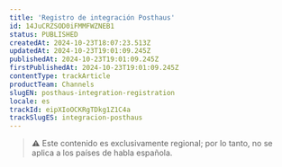 ```yaml
---
title: 'Registro de integración Posthaus'
id: 14JuCRZSOD0iFMMFWZNEB1
status: PUBLISHED
createdAt: 2024-10-23T18:07:23.513Z
updatedAt: 2024-10-23T19:01:09.245Z
publishedAt: 2024-10-23T19:01:09.245Z
firstPublishedAt: 2024-10-23T19:01:09.245Z
contentType: trackArticle
productTeam: Channels
slugEN: posthaus-integration-registration
locale: es
trackId: eipXIoOCKRgTDkg1Z1C4a
trackSlugES: integracion-posthaus
---
```


>⚠️ Este contenido es exclusivamente regional; por lo tanto, no se aplica a los países de habla española.
